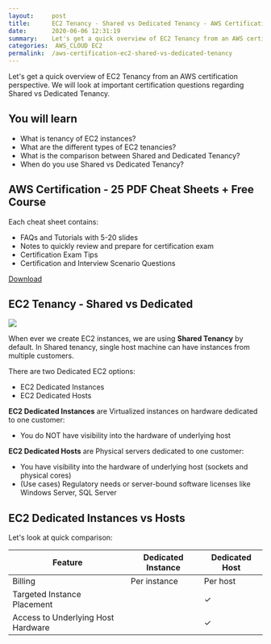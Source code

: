 ```yaml
---
layout:     post
title:      EC2 Tenancy - Shared vs Dedicated Tenancy - AWS Certification
date:       2020-06-06 12:31:19
summary:    Let's get a quick overview of EC2 Tenancy from an AWS certification perspective. We will look at important certification questions regarding Shared vs Dedicated Tenancy. 
categories:  AWS_CLOUD EC2
permalink:  /aws-certification-ec2-shared-vs-dedicated-tenancy
---
```


Let's get a quick overview of EC2 Tenancy from an AWS certification perspective. We will look at important certification questions regarding Shared vs Dedicated Tenancy.

## You will learn
- What is tenancy of EC2 instances?
- What are the different types of EC2 tenancies?
- What is the comparison between Shared and Dedicated Tenancy?
- When do you use Shared vs Dedicated Tenancy?

## AWS Certification - 25 PDF Cheat Sheets + Free Course

Each cheat sheet contains:
- FAQs and Tutorials with 5-20 slides
- Notes to quickly review and prepare for certification exam
- Certification Exam Tips
- Certification and Interview Scenario Questions

<div>
 <a href="https://links.in28minutes.com/cloud-in28minutes-teachable-free-link" target="_blank" class="button instagram">Download</a>
</div>


## EC2 Tenancy - Shared vs Dedicated

![](/images/aws/ec2-host.png)

When ever we create EC2 instances, we are using **Shared Tenancy** by default. In Shared tenancy, single host machine can have instances from multiple customers.

There are two Dedicated EC2 options:
- EC2 Dedicated Instances
- EC2 Dedicated Hosts

**EC2 Dedicated Instances** are Virtualized instances on hardware dedicated to one customer:
- You do NOT have visibility into the hardware of underlying host

**EC2 Dedicated Hosts** are Physical servers dedicated to one customer:
- You have visibility into the hardware of underlying host (sockets and physical cores)
- (Use cases) Regulatory needs or server-bound software licenses like Windows Server, SQL Server

## EC2 Dedicated Instances vs Hosts

Let's look at quick comparison:
 
| Feature |Dedicated Instance  | Dedicated Host | 
|--|--|--|
| Billing    | Per instance      | Per host        |
| Targeted Instance Placement |        |  ✓      |
| Access to Underlying Host Hardware |        |  ✓      |
